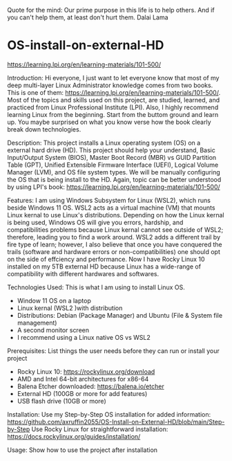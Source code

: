 Quote for the mind: 
Our prime purpose in this life is to help others. 
And if you can't help them, at least don't hurt them. 
Dalai Lama

# OS-install-on-external-HD
https://learning.lpi.org/en/learning-materials/101-500/

Introduction: 
Hi everyone, 
I just want to let everyone know that most of my deep multi-layer Linux Administrator knowledge comes from two books. 
This is one of them: https://learning.lpi.org/en/learning-materials/101-500/. Most of the topics and skills used on this project,
are studied, learned, and practiced from Linux Professional Institute (LPI). Also, I highly recommend learning Linux from the beginning. 
Start from the buttom ground and learn up. You maybe surprised on what you know verse how the book clearly break down technologies.

Description: 
This project installs a Linux operating system (OS) on a external hard drive (HD).
This project should help your understand, Basic Input/Output System (BIOS), 
Master Boot Record (MBR) vs GUID Partition Table (GPT), Unified Extensible Firmware Interface (UEFI), 
Logical Volume Manager (LVM), and OS file system types.
We will be manually configuring the OS that is being install to the HD. 
Again, topic can be better understood by using LPI's book: 
https://learning.lpi.org/en/learning-materials/101-500/

Features:
I am using Windows Subsystem for Linux (WSL2), which runs beside Windows 11 OS.
WSL2 acts as a virtual machine (VM) that mounts Linux kernal to use
Linux's distributions. Depending on how the Linux kernal is being used,
Windows OS will give you errors, hardship, and compatibilities problems
because Linux kernal cannot see outside of WSL2; therefore, leading you 
to find a work around. WSL2 adds a different trail by fire type of learn; however, 
I also believe that once you have conquered the trails (software and hardware errors or non-compatibilities) 
one should opt on the side of effciency and performance. Now I have Rocky Linux 10 installed
on my 5TB external HD because Linux has a wide-range of compatibility with
different hardwares and softwares.

Technologies Used: This is what I am using to install Linux OS.
- Window 11 OS on a laptop 
- Linux kernal (WSL2 )with distribution 
- Distributions: Debian (Package Manager) and Ubuntu (File & System file management) 
- A second monitor screen 
- I recommend using a Linux native OS vs WSL2 

Prerequisites: List things the user needs before they can run or install your project
- Rocky Linux 10: https://rockylinux.org/download
- AMD and Intel 64-bit architectures for x86-64
- Balena Etcher downloaded: https://balena.io/etcher
- External HD (100GB or more for add features)
- USB flash drive (10GB or more)

Installation:
Use my Step-by-Step OS installation for added information:
https://github.com/axruffin2055/OS-Install-on-External-HD/blob/main/Step-by-Step
Use Rocky Linux for straightforward installation:
https://docs.rockylinux.org/guides/installation/

Usage: Show how to use the project after installation
